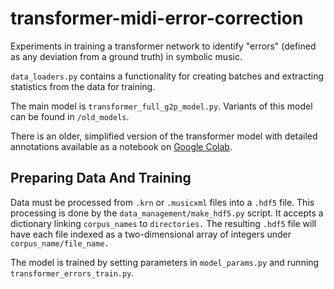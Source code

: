 # transformer-midi-error-correction

Experiments in training a transformer network to identify "errors" (defined as any deviation from a ground truth) in symbolic music.

`data_loaders.py` contains a functionality for creating batches and extracting statistics from the data for training.

The main model is `transformer_full_g2p_model.py`. Variants of this model can be found in `/old_models`.

There is an older, simplified version of the transformer model with detailed annotations available as a notebook on [Google Colab](https://colab.research.google.com/drive/1Vzd3v-8HOTdQPmVC6gr0qzIwTSLJEb_6?usp=sharing).

## Preparing Data And Training

Data must be processed from `.krn` or `.musicxml` files into a `.hdf5` file. This processing is done by the `data_management/make_hdf5.py` script. It accepts a dictionary linking `corpus_names` to `directories.` The resulting `.hdf5` file will have each file indexed as a two-dimensional array of integers under `corpus_name/file_name.`

The model is trained by setting parameters in `model_params.py` and running `transformer_errors_train.py`.
